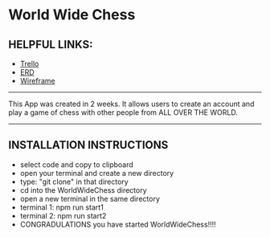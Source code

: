 # World Wide Chess

## HELPFUL LINKS:

- [Trello](https://trello.com/b/Nwmuo8SR/world-wide-chess)
- [ERD](https://i.imgur.com/nadok4b.png)
- [Wireframe](https://www.figma.com/file/3p02dmkjp0uaqvcbpuebtl/world-wide-chess-wireframe?node-id=0%3a1)

<hr />

This App was created in 2 weeks. It allows users to create an account and play a game of chess with other people from ALL OVER THE WORLD.

<hr />

## INSTALLATION INSTRUCTIONS

- select code and copy to clipboard
- open your terminal and create a new directory
- type: "git clone" in that directory
- cd into the WorldWideChess directory
- open a new terminal in the same directory
- terminal 1: npm run start1
- terminal 2: npm run start2
- CONGRADULATIONS you have started WorldWideChess!!!!
